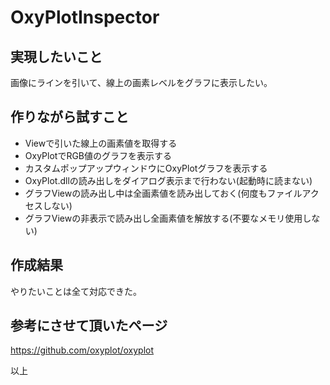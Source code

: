 # OxyPlotInspector

## 実現したいこと
画像にラインを引いて、線上の画素レベルをグラフに表示したい。

## 作りながら試すこと
- Viewで引いた線上の画素値を取得する
- OxyPlotでRGB値のグラフを表示する
- カスタムポップアップウィンドウにOxyPlotグラフを表示する
- OxyPlot.dllの読み出しをダイアログ表示まで行わない(起動時に読まない)
- グラフViewの読み出し中は全画素値を読み出しておく(何度もファイルアクセスしない)
- グラフViewの非表示で読み出し全画素値を解放する(不要なメモリ使用しない)

## 作成結果
やりたいことは全て対応できた。

## 参考にさせて頂いたページ

https://github.com/oxyplot/oxyplot

以上